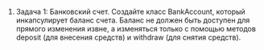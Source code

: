 1) Задача 1: Банковский счет.
   Создайте класс BankAccount, который инкапсулирует баланс счета. Баланс не должен быть доступен для прямого изменения извне,
   а изменяться только с помощью методов deposit (для внесения средств) и withdraw (для снятия средств).